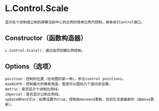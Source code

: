 #   L.Control.Scale
    显示在十进制或公制的屏幕当前中心的比例的简单比例尺控制。继承自IControl接口。
##  Constructor（函数构造器）
    L.Control.Scale()：通过选项创建比例控制。
##  Options（选项）
    position：控制的位置（在地图的某一角）。参见control positions。
    maxWidth：控制最大的像素宽度。宽度可以围绕几个值动态设置。
    metric：是否显示十进制比例线。
    imperial：是否显示公制比例线。
    updateWhenIdle：如果设置为true，控制由moveend更新，否则它总是最新的（由move更新）。